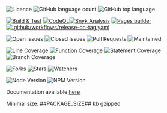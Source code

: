 ![Licence](https://img.shields.io/github/license/decaf-ts/for-angular.svg?style=plastic)
![GitHub language count](https://img.shields.io/github/languages/count/decaf-ts/for-angular?style=plastic)
![GitHub top language](https://img.shields.io/github/languages/top/decaf-ts/for-angular?style=plastic)

[![Build & Test](https://github.com/decaf-ts/for-angular/actions/workflows/nodejs-build-prod.yaml/badge.svg)](https://github.com/decaf-ts/for-angular/actions/workflows/nodejs-build-prod.yaml)
[![CodeQL](https://github.com/decaf-ts/for-angular/actions/workflows/codeql-analysis.yml/badge.svg)](https://github.com/decaf-ts/for-angular/actions/workflows/codeql-analysis.yml)[![Snyk Analysis](https://github.com/decaf-ts/for-angular/actions/workflows/snyk-analysis.yaml/badge.svg)](https://github.com/decaf-ts/for-angular/actions/workflows/snyk-analysis.yaml)
[![Pages builder](https://github.com/decaf-ts/for-angular/actions/workflows/pages.yaml/badge.svg)](https://github.com/decaf-ts/for-angular/actions/workflows/pages.yaml)
[![.github/workflows/release-on-tag.yaml](https://github.com/decaf-ts/for-angular/actions/workflows/release-on-tag.yaml/badge.svg?event=release)](https://github.com/decaf-ts/for-angular/actions/workflows/release-on-tag.yaml)

![Open Issues](https://img.shields.io/github/issues/decaf-ts/for-angular.svg)
![Closed Issues](https://img.shields.io/github/issues-closed/decaf-ts/for-angular.svg)
![Pull Requests](https://img.shields.io/github/issues-pr-closed/decaf-ts/for-angular.svg)
![Maintained](https://img.shields.io/badge/Maintained%3F-yes-green.svg)

![Line Coverage](workdocs/reports/coverage/badge-lines.svg)
![Function Coverage](workdocs/reports/coverage/badge-functions.svg)
![Statement Coverage](workdocs/reports/coverage/badge-statements.svg)
![Branch Coverage](workdocs/reports/coverage/badge-branches.svg)


![Forks](https://img.shields.io/github/forks/decaf-ts/for-angular.svg)
![Stars](https://img.shields.io/github/stars/decaf-ts/for-angular.svg)
![Watchers](https://img.shields.io/github/watchers/decaf-ts/for-angular.svg)

![Node Version](https://img.shields.io/badge/dynamic/json.svg?url=https%3A%2F%2Fraw.githubusercontent.com%2Fbadges%2Fshields%2Fmaster%2Fpackage.json&label=Node&query=$.engines.node&colorB=blue)
![NPM Version](https://img.shields.io/badge/dynamic/json.svg?url=https%3A%2F%2Fraw.githubusercontent.com%2Fbadges%2Fshields%2Fmaster%2Fpackage.json&label=NPM&query=$.engines.npm&colorB=purple)

Documentation available [here](https://decaf-ts.github.io/for-angular/)

Minimal size: ##PACKAGE_SIZE## kb gzipped
